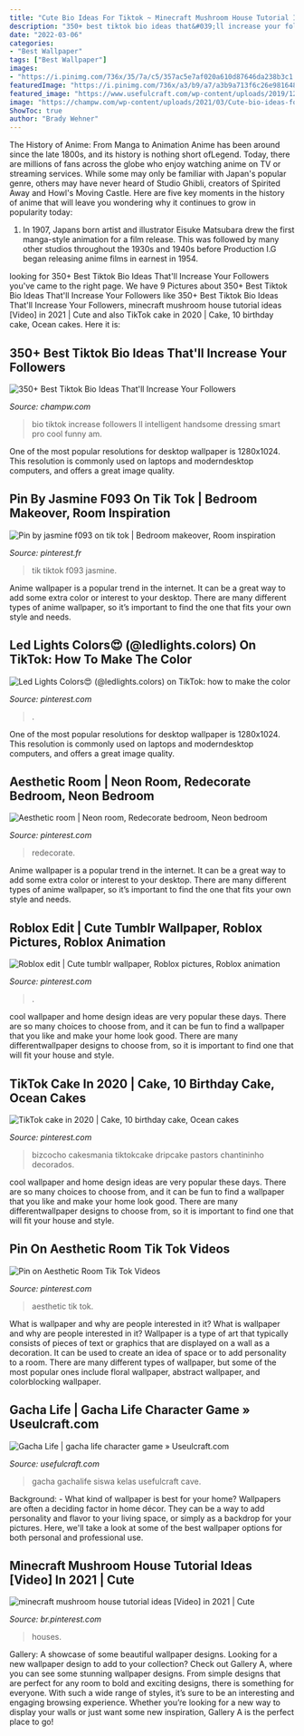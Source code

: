 ```yaml
---
title: "Cute Bio Ideas For Tiktok ~ Minecraft Mushroom House Tutorial Ideas [video] In 2021"
description: "350+ best tiktok bio ideas that&#039;ll increase your followers"
date: "2022-03-06"
categories:
- "Best Wallpaper"
tags: ["Best Wallpaper"]
images:
- "https://i.pinimg.com/736x/35/7a/c5/357ac5e7af020a610d87646da238b3c1.jpg"
featuredImage: "https://i.pinimg.com/736x/a3/b9/a7/a3b9a713f6c26e9816486f20989caf66.jpg"
featured_image: "https://www.usefulcraft.com/wp-content/uploads/2019/12/gacha-life-21.jpg"
image: "https://champw.com/wp-content/uploads/2021/03/Cute-bio-ideas-for-tik-tok.jpg"
ShowToc: true
author: "Brady Wehner"
---
```



The History of Anime: From Manga to Animation
Anime has been around since the late 1800s, and its history is nothing short ofLegend. Today, there are millions of fans across the globe who enjoy watching anime on TV or streaming services. While some may only be familiar with Japan's popular genre, others may have never heard of Studio Ghibli, creators of Spirited Away and Howl's Moving Castle. Here are five key moments in the history of anime that will leave you wondering why it continues to grow in popularity today:
1) In 1907, Japans born artist and illustrator Eisuke Matsubara drew the first manga-style animation for a film release. This was followed by many other studios throughout the 1930s and 1940s before Production I.G began releasing anime films in earnest in 1954.

	

		
looking for 350+ Best Tiktok Bio Ideas That&#039;ll Increase Your Followers you've came to the right page. We have 9 Pictures about 350+ Best Tiktok Bio Ideas That&#039;ll Increase Your Followers like 350+ Best Tiktok Bio Ideas That&#039;ll Increase Your Followers, minecraft mushroom house tutorial ideas [Video] in 2021 | Cute and also TikTok cake in 2020 | Cake, 10 birthday cake, Ocean cakes. Here it is:
		
    
## 350+ Best Tiktok Bio Ideas That&#039;ll Increase Your Followers

<img loading=lazy src="https://champw.com/wp-content/uploads/2021/03/Cute-bio-ideas-for-tik-tok.jpg" onerror="this.onerror=null;this.src='https://tse1.mm.bing.net/th?id=OIP.pdY324v4D4TygFPKpfUhSgHaEK&amp;pid=15.1';" alt="350+ Best Tiktok Bio Ideas That&#039;ll Increase Your Followers">

_Source: champw.com_

>bio tiktok increase followers ll intelligent handsome dressing smart pro cool funny am. 

	

One of the most popular resolutions for desktop wallpaper is 1280x1024. This resolution is commonly used on laptops and moderndesktop computers, and offers a great image quality.

    
## Pin By Jasmine F093 On Tik Tok | Bedroom Makeover, Room Inspiration

<img loading=lazy src="https://i.pinimg.com/736x/35/7a/c5/357ac5e7af020a610d87646da238b3c1.jpg" onerror="this.onerror=null;this.src='https://tse3.mm.bing.net/th?id=OIP.mS9ot9J486vtKwbdzIIjYQHaNK&amp;pid=15.1';" alt="Pin by jasmine f093 on tik tok | Bedroom makeover, Room inspiration">

_Source: pinterest.fr_

>tik tiktok f093 jasmine. 

	

Anime wallpaper is a popular trend in the internet. It can be a great way to add some extra color or interest to your desktop. There are many different types of anime wallpaper, so it’s important to find the one that fits your own style and needs.

    
## Led Lights Colors😍 (@ledlights.colors) On TikTok: How To Make The Color

<img loading=lazy src="https://i.pinimg.com/736x/5a/82/4a/5a824a0dfa02171d61cb6130fe5fea33.jpg" onerror="this.onerror=null;this.src='https://tse1.mm.bing.net/th?id=OIP.Gym0L9MgxutXINkatvws4wHaNK&amp;pid=15.1';" alt="Led Lights Colors😍 (@ledlights.colors) on TikTok: how to make the color">

_Source: pinterest.com_

>. 

	

One of the most popular resolutions for desktop wallpaper is 1280x1024. This resolution is commonly used on laptops and moderndesktop computers, and offers a great image quality.

    
## Aesthetic Room | Neon Room, Redecorate Bedroom, Neon Bedroom

<img loading=lazy src="https://i.pinimg.com/736x/ac/88/ce/ac88cea8b8d5d2a754b1aeba99c239a0.jpg" onerror="this.onerror=null;this.src='https://tse1.mm.bing.net/th?id=OIP.3XblZpbxKG7Zc3dXAGgrRAHaJ3&amp;pid=15.1';" alt="Aesthetic room | Neon room, Redecorate bedroom, Neon bedroom">

_Source: pinterest.com_

>redecorate. 

	

Anime wallpaper is a popular trend in the internet. It can be a great way to add some extra color or interest to your desktop. There are many different types of anime wallpaper, so it’s important to find the one that fits your own style and needs.

    
## Roblox Edit | Cute Tumblr Wallpaper, Roblox Pictures, Roblox Animation

<img loading=lazy src="https://i.pinimg.com/736x/a3/b9/a7/a3b9a713f6c26e9816486f20989caf66.jpg" onerror="this.onerror=null;this.src='https://tse3.mm.bing.net/th?id=OIP.5RtawnPlP94PkXQ3UH1bjQHaNK&amp;pid=15.1';" alt="Roblox edit | Cute tumblr wallpaper, Roblox pictures, Roblox animation">

_Source: pinterest.com_

>. 

	

cool wallpaper and home design ideas are very popular these days. There are so many choices to choose from, and it can be fun to find a wallpaper that you like and make your home look good. There are many differentwallpaper designs to choose from, so it is important to find one that will fit your house and style.

    
## TikTok Cake In 2020 | Cake, 10 Birthday Cake, Ocean Cakes

<img loading=lazy src="https://i.pinimg.com/736x/5a/3a/37/5a3a37c8f58c0052ada085e9d1b4fbd6.jpg" onerror="this.onerror=null;this.src='https://tse4.mm.bing.net/th?id=OIP.nl4fblthiyEUOQGLKR3BogHaNK&amp;pid=15.1';" alt="TikTok cake in 2020 | Cake, 10 birthday cake, Ocean cakes">

_Source: pinterest.com_

>bizcocho cakesmania tiktokcake dripcake pastors chantininho decorados. 

	

cool wallpaper and home design ideas are very popular these days. There are so many choices to choose from, and it can be fun to find a wallpaper that you like and make your home look good. There are many differentwallpaper designs to choose from, so it is important to find one that will fit your house and style.

    
## Pin On Aesthetic Room Tik Tok Videos

<img loading=lazy src="https://i.pinimg.com/736x/5f/28/f0/5f28f05047869cc704a9fe9b9c34439d.jpg" onerror="this.onerror=null;this.src='https://tse1.mm.bing.net/th?id=OIP._wD9W2Wb7WCa08Mp6lUbswHaNK&amp;pid=15.1';" alt="Pin on Aesthetic Room Tik Tok Videos">

_Source: pinterest.com_

>aesthetic tik tok. 

	

What is wallpaper and why are people interested in it?
What is wallpaper and why are people interested in it?
Wallpaper is a type of art that typically consists of pieces of text or graphics that are displayed on a wall as a decoration. It can be used to create an idea of space or to add personality to a room. There are many different types of wallpaper, but some of the most popular ones include floral wallpaper, abstract wallpaper, and colorblocking wallpaper.

    
## Gacha Life | Gacha Life Character Game » Useulcraft.com

<img loading=lazy src="https://www.usefulcraft.com/wp-content/uploads/2019/12/gacha-life-21.jpg" onerror="this.onerror=null;this.src='https://tse2.mm.bing.net/th?id=OIP.AyrOd2DJ-3a-QgEW4zQFcQHaEK&amp;pid=15.1';" alt="Gacha Life | gacha life character game » Useulcraft.com">

_Source: usefulcraft.com_

>gacha gachalife siswa kelas usefulcraft cave. 

	

Background: - What kind of wallpaper is best for your home?
Wallpapers are often a deciding factor in home décor. They can be a way to add personality and flavor to your living space, or simply as a backdrop for your pictures. Here, we'll take a look at some of the best wallpaper options for both personal and professional use.

    
## Minecraft Mushroom House Tutorial Ideas [Video] In 2021 | Cute

<img loading=lazy src="https://i.pinimg.com/736x/58/44/46/58444613138e6c5106c81f408792d793.jpg" onerror="this.onerror=null;this.src='https://tse1.mm.bing.net/th?id=OIP.nc_qLNF0No0_yjBu1ND88AHaNK&amp;pid=15.1';" alt="minecraft mushroom house tutorial ideas [Video] in 2021 | Cute">

_Source: br.pinterest.com_

>houses. 

	

Gallery: A showcase of some beautiful wallpaper designs.
Looking for a new wallpaper design to add to your collection? Check out Gallery A, where you can see some stunning wallpaper designs. From simple designs that are perfect for any room to bold and exciting designs, there is something for everyone. With such a wide range of styles, it’s sure to be an interesting and engaging browsing experience. Whether you’re looking for a new way to display your walls or just want some new inspiration, Gallery A is the perfect place to go!





	
	
